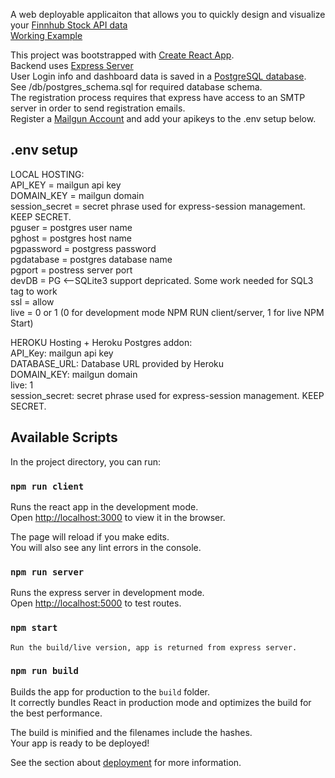 A web deployable applicaiton that allows you to quickly design and visualize your [Finnhub Stock API data](https://finnhub.io/)  
[Working Example](https://finn-dash.herokuapp.com/)

This project was bootstrapped with [Create React App](https://github.com/facebook/create-react-app).  
Backend uses [Express Server](https://expressjs.com)  
User Login info and dashboard data is saved in a [PostgreSQL database](https://www.postgresql.org).  
See /db/postgres_schema.sql for required database schema.  
The registration process requires that express have access to an SMTP server in order to send registration emails.  
Register a [Mailgun Account](https://www.mailgun.com/) and add your apikeys to the .env setup below.

## .env setup

LOCAL HOSTING:  
API_KEY = mailgun api key  
DOMAIN_KEY = mailgun domain  
session_secret = secret phrase used for express-session management. KEEP SECRET.  
pguser = postgres user name  
pghost = postgres host name  
pgpassword = postgress password  
pgdatabase = postgres database name  
pgport = postress server port  
devDB = PG <--SQLite3 support depricated. Some work needed for SQL3 tag to work  
ssl = allow  
live = 0 or 1 (0 for development mode NPM RUN client/server, 1 for live NPM Start)

HEROKU Hosting + Heroku Postgres addon:  
API_Key: mailgun api key  
DATABASE_URL: Database URL provided by Heroku  
DOMAIN_KEY: mailgun domain  
live: 1  
session_secret: secret phrase used for express-session management. KEEP SECRET.

## Available Scripts

In the project directory, you can run:

### `npm run client`

Runs the react app in the development mode.<br />
Open [http://localhost:3000](http://localhost:3000) to view it in the browser.

The page will reload if you make edits.<br />
You will also see any lint errors in the console.

### `npm run server`

Runs the express server in development mode.<br />
Open [http://localhost:5000](http://localhost:5000) to test routes.

### `npm start`

    Run the build/live version, app is returned from express server.

### `npm run build`

Builds the app for production to the `build` folder.<br />
It correctly bundles React in production mode and optimizes the build for the best performance.

The build is minified and the filenames include the hashes.<br />
Your app is ready to be deployed!

See the section about [deployment](https://facebook.github.io/create-react-app/docs/deployment) for more information.
